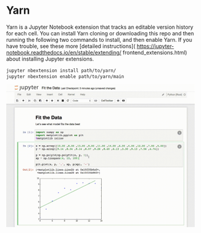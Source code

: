 # Yarn

Yarn is a Jupyter Notebook extension that tracks an editable version history for
each cell. You can install Yarn cloning or downloading this repo and then
running the following two commands to install, and then enable Yarn. If you have
trouble, see these more [detailed instructions](
    https://jupyter-notebook.readthedocs.io/en/stable/extending/
    frontend_extensions.html)
about installing Jupyter extensions.

```
jupyter nbextension install path/to/yarn/
jupyter nbextension enable path/to/yarn/main

```

![Yarn showing cell versions](img/yarn.gif)
